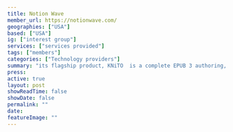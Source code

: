```yaml
---
title: Notion Wave
member_url: https://notionwave.com/
geographies: ["USA"]
based: ["USA"]
ig: ["interest group"] 
services: ["services provided"] 
tags: ["members"]
categories: ["Technology providers"]
summary: "its flagship product, KNiTO  is a complete EPUB 3 authoring, publishing, sales, and reader solution. KNiTO Store is a dedicated EPUB 3 book shop."
press:
active: true
layout: post
showReadTime: false
showDate: false
permalink: ""
date: 
featureImage: ""
---
```

